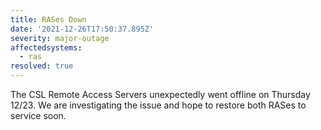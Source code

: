 ```yaml
---
title: RASes Down
date: '2021-12-26T17:50:37.895Z'
severity: major-outage
affectedsystems:
  - ras
resolved: true
---
```

The CSL Remote Access Servers unexpectedly went offline on Thursday 12/23. We are investigating the issue and hope to restore both RASes to service soon.

<!--- language code: en -->
